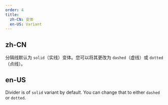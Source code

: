 ```yaml
---
order: 4
title:
  zh-CN: 变体
  en-US: Variant
---
```


## zh-CN

分隔线默认为 `solid`（实线）变体。您可以将其更改为 `dashed`（虚线）或 `dotted`（点线）。

## en-US

Divider is of `solid` variant by default. You can change that to either `dashed` or `dotted`.
